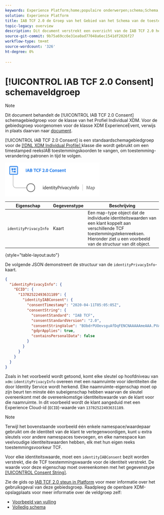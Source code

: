```yaml
---
keywords: Experience Platform;home;populaire onderwerpen;schema;Schema;XDM;individueel profiel;gebieden;schema's;Schema's;Schema-ontwerp;veldgroep;veldgroep;iab;tcf;toestemming;
solution: Experience Platform
title: IAB TCF 2.0 de Groep van het Gebied van het Schema van de toestemming
topic-legacy: overview
description: Dit document verstrekt een overzicht van de IAB TCF 2.0 het gebiedsgroep van het schema van de Toestemming voor de klasse van het Individuele Profiel XDM.
source-git-commit: 9b75a69cc6e31ea0ad77048a6ec1541df2026f27
workflow-type: tm+mt
source-wordcount: '326'
ht-degree: 0%

---
```



# [!UICONTROL IAB TCF 2.0 Consent] schemaveldgroep

>[!NOTE]
>
>Dit document behandelt de [!UICONTROL IAB TCF 2.0 Consent] schemagebiedgroep voor de klasse van het Profiel Individual XDM. Voor de gebiedsgroep voorgenomen voor de klasse XDM ExperienceEvent, verwijs in plaats daarvan naar [document](../event/iab.md).

[!UICONTROL IAB TCF 2.0 Consent] is een standaardschemagebiedgroep voor de  [[!DNL XDM Individual Profile] ](../../classes/individual-profile.md) klasse die wordt gebruikt om een timestamped reeksIAB toestemmingskoorden te vangen, om toestemming-verandering patronen in tijd te volgen.

![](../../images/field-groups/iab-profile.png)

| Eigenschap | Gegevenstype | Beschrijving |
| --- | --- | --- |
| `identityPrivacyInfo` | Kaart | Een map-type object dat de individuele identiteitswaarden van een klant koppelt aan verschillende TCF toestemmingstekenreeksen. Hieronder ziet u een voorbeeld van de structuur van dit object. |

{style=&quot;table-layout:auto&quot;}

De volgende JSON demonstreert de structuur van de `identityPrivacyInfo`-kaart.

```json
{
  "identityPrivacyInfo": {
    "ECID": {
      "13782522493631189": {
        "identityIABConsent": {
          "consentTimestamp": "2020-04-11T05:05:05Z",
          "consentString": {
            "consentStandard": "IAB TCF",
            "consentStandardVersion": "2.0",
            "consentStringValue": "BObdrPUOevsguAfDqFENCNAAAAAmeAAA.PVAfDObdrA.DqFENCAmeAENCDA",
            "gdprApplies": true,
            "containsPersonalData": false
          }
        }
      }
    }
  }
}
```

Zoals in het voorbeeld wordt getoond, komt elke sleutel op hoofdniveau van `xdm:identityPrivacyInfo` overeen met een naamruimte voor identiteiten die door Identity Service wordt herkend. Elke naamruimte-eigenschap moet op zijn beurt ten minste één subeigenschap hebben waarvan de sleutel overeenkomt met de overeenkomstige identiteitswaarde van de klant voor die naamruimte. In dit voorbeeld wordt de klant aangeduid met een Experience Cloud-id (`ECID`)-waarde van `13782522493631189`.

>[!NOTE]
>
>Terwijl het bovenstaande voorbeeld één enkele namespace/waardepaar gebruikt om de identiteit van de klant te vertegenwoordigen, kunt u extra sleutels voor andere namespaces toevoegen, en elke namespace kan veelvoudige identiteitswaarden hebben, elk met hun eigen reeks toestemmingsvoorkeur TCF.

Voor elke identiteitswaarde, moet een `identityIABConsent` bezit worden verstrekt, die de TCF toestemmingswaarde voor de identiteit verstrekt. De waarde voor deze eigenschap moet overeenkomen met het gegevenstype [[!UICONTROL Consent String]](../../data-types/consent-string.md).

Zie de gids op [IAB TCF 2.0 steun in Platform](../../../landing/governance-privacy-security/consent/iab/overview.md) voor meer informatie over het gebruiksgeval van deze gebiedsgroep. Raadpleeg de openbare XDM-opslagplaats voor meer informatie over de veldgroep zelf:

* [Voorbeeld van vulling](https://github.com/adobe/xdm/blob/master/components/fieldgroups/profile/profile-privacy.example.1.json)
* [Volledig schema](https://github.com/adobe/xdm/blob/master/components/fieldgroups/profile/profile-privacy.schema.json)

